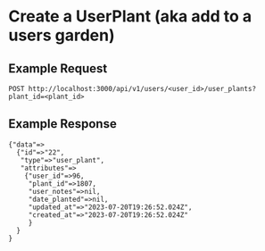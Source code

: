 # Create a UserPlant (aka add to a users garden)
## Example Request
`POST http://localhost:3000/api/v1/users/<user_id>/user_plants?plant_id=<plant_id>`
## Example Response
```
{"data"=>
  {"id"=>"22",
   "type"=>"user_plant",
   "attributes"=>
    {"user_id"=>96,
     "plant_id"=>1807,
     "user_notes"=>nil,
     "date_planted"=>nil,
     "updated_at"=>"2023-07-20T19:26:52.024Z",
     "created_at"=>"2023-07-20T19:26:52.024Z"
     }
  }
}
```

